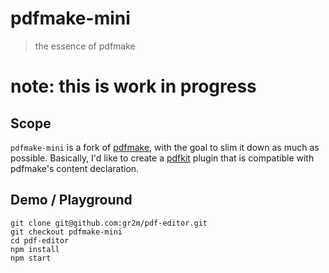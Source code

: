 # pdfmake-mini

> the essence of pdfmake

# note: this is work in progress

## Scope

`pdfmake-mini` is a fork of [pdfmake](http://pdfmake.org/), with the goal
to slim it down as much as possible. Basically, I'd like to create a
[pdfkit](https://github.com/pdfkit/pdfkit) plugin that is compatible
with pdfmake's content declaration.

## Demo / Playground

```
git clone git@github.com:gr2m/pdf-editor.git
git checkout pdfmake-mini
cd pdf-editor
npm install
npm start
```
